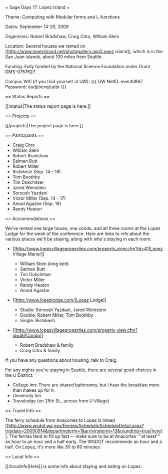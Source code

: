 = Sage Days 17: Lopez Island =

Theme: Computing with Modular forms and L-functions

Dates: September 14-20, 2009

Organizers: Robert Bradshaw, Craig Citro, William Stein

Location: Several houses we rented on [[http://www.lopezisland.net/photogallery.asp|Lopez island]], which is in the San Juan islands, about 100 miles from Seattle.

Funding: Fully funded by the National Science Foundation under Grant DMS-0757627.

Campus Wifi (if you find yourself at UW): 
{{{
UW NetID:        event0897
Password:       oudj/oevq/uebr
}}}

== Status Reports ==

[[/status|The status report page is here.]]


== Projects ==

[[/projects|The project page is here.]]

== Participants ==

 * Craig Citro 
 * William Stein
 * Robert Bradshaw
 * Salman Butt
 * Robert Miller
 * Rishikesh (Sep. 14 - 18)
 * Tom Boothby
 * Tim Dokchitser
 * Jared Weinstein
 * Soroosh Yazdani
 * Victor Miller (Sep. 14 - 17)
 * Amod Agashe (Sep. 16)
 * Randy Heaton

== Accommodations ==

We've rented one large house, one condo, and all three rooms at the Lopez Lodge for the week of the conference. Here are links to info about the various places we'll be staying, along with who's staying in each room:

 * [[http://www.lopezvillageproperties.com/property_view.cfm?id=41|Lopez Village Manor]]
   * William Stein (king bed)
   * Salman Butt
   * Tim Dokchitser
   * Victor Miller
   * Randy Heaton
   * Amod Agashe

 * [[http://www.lopezlodge.com/|Lopez Lodge]]
   * Studio: Soroosh Yazdani, Jared Weinstein
   * Double: Robert Miller, Tom Boothby
   * Single: Rishikesh

 * [[http://www.lopezvillageproperties.com/property_view.cfm?id=46|Condo]]
   * Robert Bradshaw & family
   * Craig Citro & family

If you have any questions about housing, talk to Craig.

For any nights you're staying in Seattle, there are several good choices in the U District:

 * College Inn: There are shared bathrooms, but I hear the breakfast more than makes up for it.
 * University Inn
 * Travelodge (on 25th St., across from U Village)

== Travel Info ==

The ferry schedule from Anacortes to Lopez is linked [[http://www.wsdot.wa.gov/Ferries/Schedule/ScheduleDetail.aspx?tripdate=20090914&departingterm=1&arrivingterm=13&roundtrip=true|here]]. The ferries tend to fill up fast -- make sure to be at Anacortes '''at least''' an hour to an hour and a half early. The WSDOT recommends an hour and a half. On Lopez, it's more like 30 to 60 minutes.

== Local Info ==

[[/localinfo|Here]] is some info about staying and eating on Lopez.
